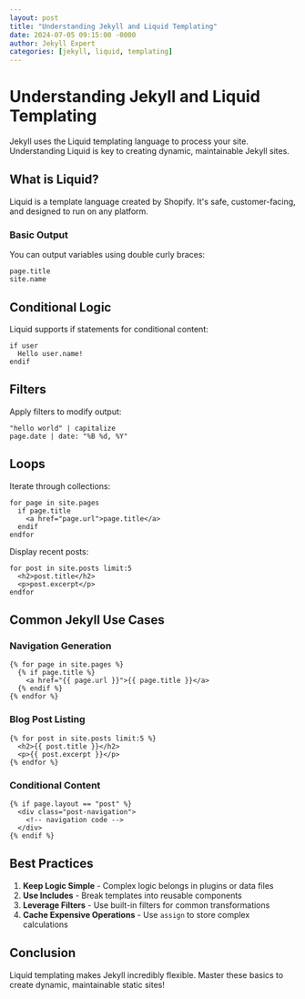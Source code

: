 ```yaml
---
layout: post
title: "Understanding Jekyll and Liquid Templating"
date: 2024-07-05 09:15:00 -0000
author: Jekyll Expert
categories: [jekyll, liquid, templating]
---
```


# Understanding Jekyll and Liquid Templating

Jekyll uses the Liquid templating language to process your site. Understanding Liquid is key to creating dynamic, maintainable Jekyll sites.

## What is Liquid?

Liquid is a template language created by Shopify. It's safe, customer-facing, and designed to run on any platform.

### Basic Output

You can output variables using double curly braces:

```liquid
page.title
site.name
```

## Conditional Logic

Liquid supports if statements for conditional content:

```liquid
if user
  Hello user.name!
endif
```

## Filters

Apply filters to modify output:

```liquid
"hello world" | capitalize
page.date | date: "%B %d, %Y"
```

## Loops

Iterate through collections:

```liquid
for page in site.pages
  if page.title
    <a href="page.url">page.title</a>
  endif
endfor
```

Display recent posts:

```liquid
for post in site.posts limit:5
  <h2>post.title</h2>
  <p>post.excerpt</p>
endfor
```

## Common Jekyll Use Cases

### Navigation Generation
```liquid
{% for page in site.pages %}
  {% if page.title %}
    <a href="{{ page.url }}">{{ page.title }}</a>
  {% endif %}
{% endfor %}
```

### Blog Post Listing
```liquid
{% for post in site.posts limit:5 %}
  <h2>{{ post.title }}</h2>
  <p>{{ post.excerpt }}</p>
{% endfor %}
```

### Conditional Content
```liquid
{% if page.layout == "post" %}
  <div class="post-navigation">
    <!-- navigation code -->
  </div>
{% endif %}
```

## Best Practices

1. **Keep Logic Simple** - Complex logic belongs in plugins or data files
2. **Use Includes** - Break templates into reusable components
3. **Leverage Filters** - Use built-in filters for common transformations
4. **Cache Expensive Operations** - Use `assign` to store complex calculations

## Conclusion

Liquid templating makes Jekyll incredibly flexible. Master these basics to create dynamic, maintainable static sites!